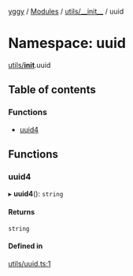 [yggy](../README.md) / [Modules](../modules.md) / [utils/\_\_init\_\_](utils___init__.md) / uuid

# Namespace: uuid

[utils/__init__](utils___init__.md).uuid

## Table of contents

### Functions

- [uuid4](utils___init__.uuid.md#uuid4)

## Functions

### uuid4

▸ **uuid4**(): `string`

#### Returns

`string`

#### Defined in

[utils/uuid.ts:1](https://github.com/Aldlevine/yggy/blob/8bc8567/src/utils/uuid.ts#L1)
